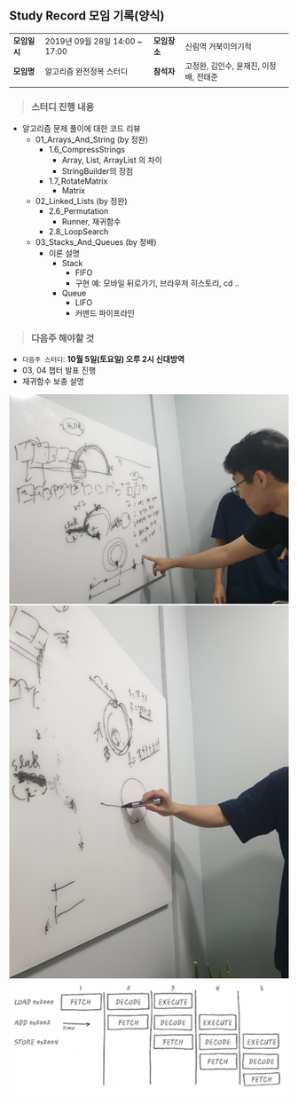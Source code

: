 ## __Study Record 모임 기록(양식)__

|          |                                |          |                                                        |
|----------|--------------------------------|----------|--------------------------------------------------------|
| **모임일시** | 2019년 09월 28일 14:00 ~ 17:00 | **모임장소** | 신림역 거북이의기적                                  |
| **모임명**   | 알고리즘 완전정복 스터디       | **참석자**   | 고정완, 김인수, 윤재진, 이정배, 전태준 |
|          |                                |          |                                                        |


> ### **스터디 진행 내용**

- 알고리즘 문제 풀이에 대한 코드 리뷰
    - 01_Arrays_And_String (by 정완)
        - 1.6_CompressStrings
            - Array, List, ArrayList 의 차이
            - StringBuilder의 장점
        - 1.7_RotateMatrix
            - Matrix
    - 02_Linked_Lists (by 정완)
        - 2.6_Permutation
            - Runner, 재귀함수
        - 2.8_LoopSearch
    - 03_Stacks_And_Queues (by 정배)
        - 이론 설명
            - Stack
                - FIFO
                - 구현 예: 모바일 뒤로가기, 브라우저 히스토리, cd ..
            - Queue
                - LIFO
                - 커맨드 파이프라인

> ### **다음주 해야할 것**
- `다음주 스터디`: **10월 5일(토요일) 오루 2시 신대방역**
- 03, 04 챕터 발표 진행
- 재귀함수 보충 설명

![StudyRecord](./0928_2.jpeg)
![StudyRecord](./0928.jpeg)
![StudyRecord](./pipeline.png)